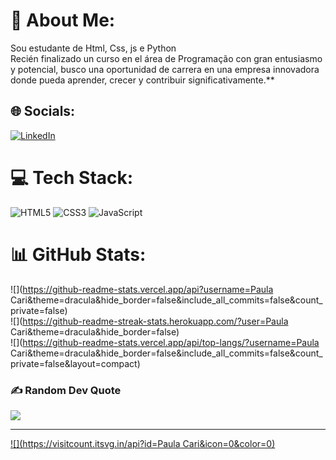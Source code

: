 # 💫 About Me:
Sou estudante de Html, Css, js e Python<br>Recién finalizado un curso en el área de Programação  con gran entusiasmo y potencial, busco una oportunidad de carrera en una empresa innovadora donde pueda aprender, crecer y contribuir significativamente.**


## 🌐 Socials:
[![LinkedIn](https://img.shields.io/badge/LinkedIn-%230077B5.svg?logo=linkedin&logoColor=white)](https://linkedin.com/in/https://www.linkedin.com/in/ma-paula-33268617b/) 

# 💻 Tech Stack:
![HTML5](https://img.shields.io/badge/html5-%23E34F26.svg?style=for-the-badge&logo=html5&logoColor=white) ![CSS3](https://img.shields.io/badge/css3-%231572B6.svg?style=for-the-badge&logo=css3&logoColor=white) ![JavaScript](https://img.shields.io/badge/javascript-%23323330.svg?style=for-the-badge&logo=javascript&logoColor=%23F7DF1E)
# 📊 GitHub Stats:
![](https://github-readme-stats.vercel.app/api?username=Paula Cari&theme=dracula&hide_border=false&include_all_commits=false&count_private=false)<br/>
![](https://github-readme-streak-stats.herokuapp.com/?user=Paula Cari&theme=dracula&hide_border=false)<br/>
![](https://github-readme-stats.vercel.app/api/top-langs/?username=Paula Cari&theme=dracula&hide_border=false&include_all_commits=false&count_private=false&layout=compact)

### ✍️ Random Dev Quote
![](https://quotes-github-readme.vercel.app/api?type=horizontal&theme=light)

---
[![](https://visitcount.itsvg.in/api?id=Paula Cari&icon=0&color=0)](https://visitcount.itsvg.in)

<!-- Proudly created with GPRM ( https://gprm.itsvg.in ) -->

